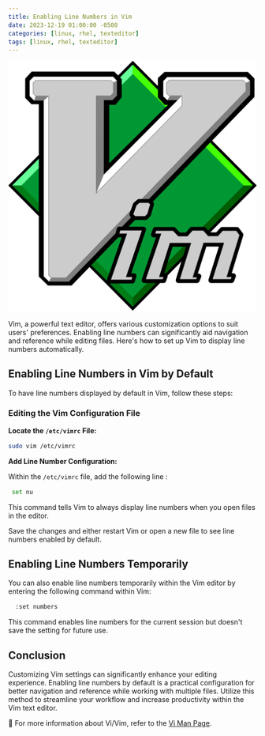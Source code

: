 ```yaml
---
title: Enabling Line Numbers in Vim
date: 2023-12-19 01:00:00 -0500
categories: [linux, rhel, texteditor]
tags: [linux, rhel, texteditor]
---
```


![Enabling Line Numbers in Vim](/assets/img/posts/2024/enabling_vim_line_numbers/enabling_vim_line_numbers.png)


Vim, a powerful text editor, offers various customization options to suit users' preferences. Enabling line numbers can significantly aid navigation and reference while editing files. Here's how to set up Vim to display line numbers automatically.

## Enabling Line Numbers in Vim by Default

To have line numbers displayed by default in Vim, follow these steps:

### Editing the Vim Configuration File

**Locate the `/etc/vimrc` File:**
   ```bash
   sudo vim /etc/vimrc
   ```
**Add Line Number Configuration:**

Within the `/etc/vimrc` file, add the following line : 

   ```bash
    set nu
```
This command tells Vim to always display line numbers when you open files in the editor.

Save the changes and either restart Vim or open a new file to see line numbers enabled by default.


## Enabling Line Numbers Temporarily

You can also enable line numbers temporarily within the Vim editor by entering the following command within Vim:
  ```bash
    :set numbers
```

This command enables line numbers for the current session but doesn't save the setting for future use.


## Conclusion

Customizing Vim settings can significantly enhance your editing experience. Enabling line numbers by default is a practical configuration for better navigation and reference while working with multiple files. Utilize this method to streamline your workflow and increase productivity within the Vim text editor.


📝 For more information about Vi/Vim, refer to the  [Vi Man Page](https://linux.die.net/man/1/vi).


